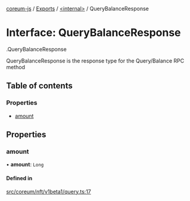 [coreum-js](../README.md) / [Exports](../modules.md) / [<internal\>](../modules/internal_.md) / QueryBalanceResponse

# Interface: QueryBalanceResponse

[<internal>](../modules/internal_.md).QueryBalanceResponse

QueryBalanceResponse is the response type for the Query/Balance RPC method

## Table of contents

### Properties

- [amount](internal_.QueryBalanceResponse.md#amount)

## Properties

### amount

• **amount**: `Long`

#### Defined in

[src/coreum/nft/v1beta1/query.ts:17](https://github.com/PulsaraIO/coreum-js/blob/63824e3/src/coreum/nft/v1beta1/query.ts#L17)
